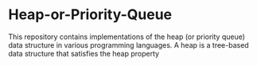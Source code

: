 # Heap-or-Priority-Queue
This repository contains implementations of the heap (or priority queue) data structure in various programming languages. A heap is a tree-based data structure that satisfies the heap property
